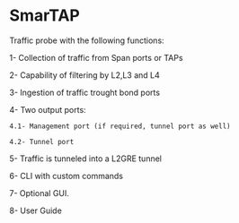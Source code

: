 # SmarTAP
Traffic probe with the following functions:

1- Collection of traffic from Span ports or TAPs

2- Capability of filtering by L2,L3 and L4

3- Ingestion of traffic trought bond ports

4- Two output ports:

    4.1- Management port (if required, tunnel port as well)
    
    4.2- Tunnel port
    
5- Traffic is tunneled into a L2GRE tunnel

6- CLI with custom commands

7- Optional GUI.

8- User Guide

